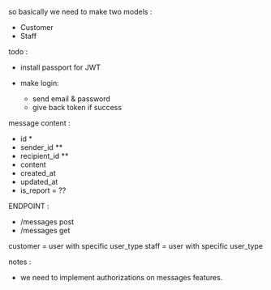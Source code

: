 

so basically we need to make two models :
- Customer
- Staff

todo :
- install passport for JWT

- make login:
    - send email & password
    - give back token if success

message content :
- id *
- sender_id **
- recipient_id **
- content
- created_at
- updated_at
- is_report = ??

ENDPOINT :
-  /messages post
- /messages get


customer = user with specific user_type
staff = user with specific user_type

notes :
- we need to implement authorizations on messages features.
